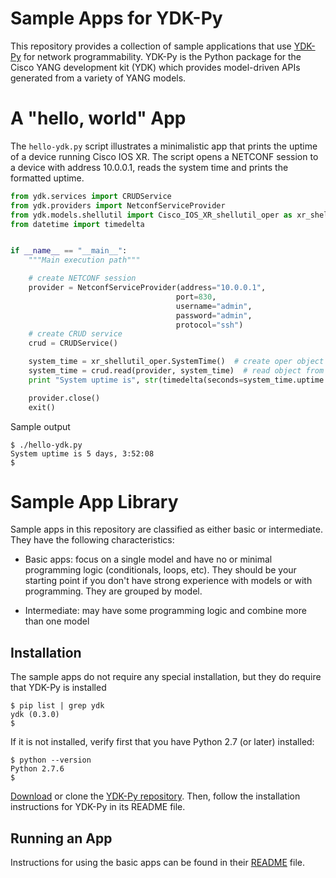 # Sample Apps for YDK-Py
This repository provides a collection of sample applications that use [YDK-Py](https://github.com/CiscoDevNet/ydk-py) for network programmability.  YDK-Py is the Python package for the Cisco YANG development kit (YDK) which provides model-driven APIs generated from a variety of YANG models.  

# A "hello, world" App
The `hello-ydk.py` script illustrates a minimalistic app that prints the uptime of a device running Cisco IOS XR.  The script opens a NETCONF session to a device with address 10.0.0.1, reads the system time and prints the formatted uptime.

```python
from ydk.services import CRUDService
from ydk.providers import NetconfServiceProvider
from ydk.models.shellutil import Cisco_IOS_XR_shellutil_oper as xr_shellutil_oper
from datetime import timedelta


if __name__ == "__main__":
    """Main execution path"""

    # create NETCONF session
    provider = NetconfServiceProvider(address="10.0.0.1",
                                     port=830,
                                     username="admin",
                                     password="admin",
                                     protocol="ssh")
    # create CRUD service
    crud = CRUDService()

    system_time = xr_shellutil_oper.SystemTime()  # create oper object
    system_time = crud.read(provider, system_time)  # read object from device
    print "System uptime is", str(timedelta(seconds=system_time.uptime.uptime))

    provider.close()
    exit()
```

Sample output
```
$ ./hello-ydk.py
System uptime is 5 days, 3:52:08
$
```

# Sample App Library
Sample apps in this repository are classified as either basic or intermediate.  They have the following characteristics:

* Basic apps: focus on a single model and have no or minimal programming logic (conditionals, loops, etc).  They should be your starting point if you don't have strong experience with models or with programming.  They are grouped by model.

* Intermediate: may have some programming logic and combine more than one model

## Installation
The sample apps do not require any special installation, but they do require that YDK-Py is installed
```
$ pip list | grep ydk
ydk (0.3.0)
$
```

If it is not installed, verify first that you have Python 2.7 (or later) installed:
```
$ python --version
Python 2.7.6
$
```
[Download](https://github.com/CiscoDevNet/ydk-py/archive/master.zip) or clone the [YDK-Py repository](https://github.com/CiscoDevNet/ydk-py).  Then, follow the installation instructions for YDK-Py in its README file.

## Running an App
Instructions for using the basic apps can be found in their [README](https://github.com/CiscoDevNet/ydk-py-samples/tree/master/samples/basic) file.

